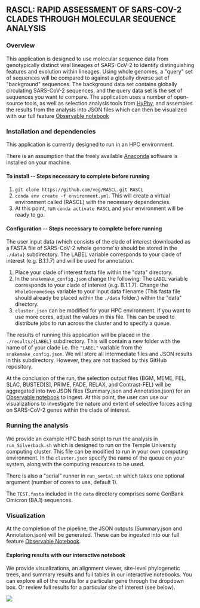 ## RASCL: RAPID ASSESSMENT OF SARS-COV-2 CLADES THROUGH MOLECULAR SEQUENCE ANALYSIS

### Overview
This application is designed to use molecular sequence data from genotypically distinct viral lineages of SARS-CoV-2 to identify distinguishing features and evolution within lineages. Using whole genomes, a "query" set of sequences will be compared to against a globally diverse set of "background" sequences. The background data set contains globally circulating SARS-CoV-2 sequences, and the query data set is the set of sequences you want to compare. The application uses a number of open-source tools, as well as selection analysis tools from [HyPhy](hyphy.org), and assembles the results from the analysis into JSON files which can then be visualized with our full feature [Observable notebook](https://observablehq.com/@aglucaci/sars-cov-2-clades)

### Installation and dependencies

This application is currently designed to run in an HPC environment.

There is an assumption that the freely available [Anaconda](https://anaconda.org/) software is installed on your machine.

#### To install -- Steps necessary to complete before running
1. `git clone https://github.com/veg/RASCL.git RASCL`
2. `conda env create -f environment.yml`.  This will create a virtual environment called (RASCL) with the necessary dependencies.
3. At this point, run `conda activate RASCL` and your environment will be ready to go.

#### Configuration -- Steps necessary to complete before running

The user input data (which consists of the clade of interest downloaded as a FASTA file of SARS-CoV-2 whole genome's) should be stored in the `./data}` subdirectory. The LABEL variable corresponds to your clade of interest (e.g. B.1.1.7) and will be used for annotation. 

1. Place your clade of interest fasta file within the "data" directory.
2. In the `snakemake_config.json` change the following:
       The `LABEL` variable corresponds to your clade of interest (e.g. B.1.1.7).
       Change the `WholeGenomeSeqs` variable to your input data filename (This fasta file should already be placed within the `./data` folder.) within the "data" directory.
3. `cluster.json` can be modified for your HPC environment. If you want to use more cores, adjust the values in this file. This can be used to distribute jobs to run across the cluster and to specify a queue.

The results of running this application will be placed in the `./results/{LABEL}` subdirectory. This will contain a new folder with the name of of your clade i.e. the `"LABEL"` variable from the `snakemake_config.json`. We will store all intermediate files and JSON results in this subdirectory. However, they are not tracked by this GitHub repository.

At the conclusion of the run, the selection output files (BGM, MEME, FEL, SLAC, BUSTED[S], PRIME, FADE, RELAX, and Contrast-FEL) will be aggregated into two JSON files (Summary.json and Annotation.json) for an [Observable notebook](https://observablehq.com/@aglucaci/sars-cov-2-clades) to ingest. At this point, the user can use our visualizations to investigate the nature and extent of selective forces acting on SARS-CoV-2 genes within the clade of interest.

### Running the analysis

We provide an example HPC bash script to run the analysis in `run_Silverback.sh` which is designed to run on the Temple University computing cluster. This file can be modified to run in your own computing environment. In the `cluster.json` specify the name of the queue on your system, along with the computing resources to be used.

There is also a "serial" runner in `run_serial.sh` which takes one optional argument (number of cores to use, default 1).

The `TEST.fasta` included in the `data` directory comprises some GenBank Omicron (BA.1) sequences.

### Visualization

At the completion of the pipeline, the JSON outputs (Summary.json and Annotation.json) will be generated. These can be ingested into our full feature [Observable Notebook](https://observablehq.com/@aglucaci/sars-cov-2-clades). 

#### Exploring results with our interactive notebook

We provide visualizations, an alignment viewer, site-level phylogenetic trees, and summary results and full tables in our interactive notebooks. You can explore all of the results for a particular gene through the dropdown box. Or review full results for a particular site of interest (see below).


![](https://i.imgur.com/Da3p3x0.gif)

